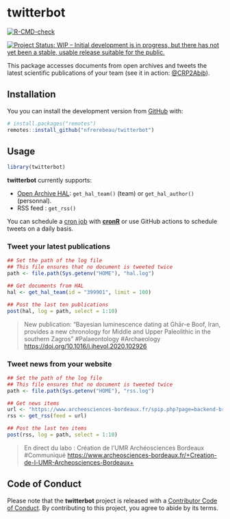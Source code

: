 
<!-- README.md is generated from README.Rmd. Please edit that file -->

# twitterbot

<!-- badges: start -->

[![R-CMD-check](https://github.com/nfrerebeau/twitterbot/workflows/R-CMD-check/badge.svg)](https://github.com/nfrerebeau/twitterbot/actions)

[![Project Status: WIP – Initial development is in progress, but there
has not yet been a stable, usable release suitable for the
public.](https://www.repostatus.org/badges/latest/wip.svg)](https://www.repostatus.org/#wip)
<!-- badges: end -->

This package accesses documents from open archives and tweets the latest
scientific publications of your team (see it in action:
[@CRP2Abib](https://twitter.com/crp2abib)).

## Installation

You you can install the development version from
[GitHub](https://github.com/) with:

``` r
# install.packages("remotes")
remotes::install_github("nfrerebeau/twitterbot")
```

## Usage

``` r
library(twitterbot)
```

**twitterbot** currently supports:

-   [Open Archive HAL](https://hal.archives-ouvertes.fr/):
    `get_hal_team()` (team) or `get_hal_author()` (personnal).
-   RSS feed : `get_rss()`

You can schedule a [cron job](https://crontab.guru/) with
[**cronR**](https://github.com/bnosac/cronR) or use GitHub actions to
schedule tweets on a daily basis.

### Tweet your latest publications

``` r
## Set the path of the log file
## This file ensures that no document is tweeted twice
path <- file.path(Sys.getenv("HOME"), "hal.log")

## Get documents from HAL
hal <- get_hal_team(id = "399901", limit = 100)

## Post the last ten publications
post(hal, log = path, select = 1:10)
```

> New publication: “Bayesian luminescence dating at Ghār-e Boof, Iran,
> provides a new chronology for Middle and Upper Paleolithic in the
> southern Zagros” #Palaeontology #Archaeology
> <https://doi.org/10.1016/j.jhevol.2020.102926>

### Tweet news from your website

``` r
## Set the path of the log file
## This file ensures that no document is tweeted twice
path <- file.path(Sys.getenv("HOME"), "rss.log")

## Get news items
url <- "https://www.archeosciences-bordeaux.fr/spip.php?page=backend-breves"
rss <- get_rss(feed = url)

## Post the last ten items
post(rss, log = path, select = 1:10)
```

> En direct du labo : Création de l’UMR Archéosciences Bordeaux
> #Communiqué
> <https://www.archeosciences-bordeaux.fr/+Creation-de-l-UMR-Archeosciences-Bordeaux+>

## Code of Conduct

Please note that the **twitterbot** project is released with a
[Contributor Code of
Conduct](https://contributor-covenant.org/version/2/0/CODE_OF_CONDUCT.html).
By contributing to this project, you agree to abide by its terms.
